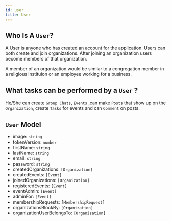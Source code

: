 ```yaml
---
id: user
title: User
---
```


## Who Is A `User`?

A User is anyone who has created an account for the application. Users can both create and join organizations. After joining an organization users become members of that organization.

A member of an organization would be similar to a congregation member in a religious instituion or an employee working for a business.

## What tasks can be performed by a `User` ?

He/She can create `Group Chats`, `Events` ,can make `Posts` that show up on the `Organization`, create `Tasks` for events and can `Comment` on posts.

## `User` Model

- image: `string`
- tokenVersion: `number`
- firstName: `string`
- lastName: `string`
- email: `string`
- password: `string`
- createdOrganizations: `[Organization]`
- createdEvents: `[Event]`
- joinedOrganizations: `[Organization]`
- registeredEvents: `[Event]`
- eventAdmin: `[Event]`
- adminFor: `[Event]`
- membershipRequests: `[MembershipRequest]`
- organizationsBlockBy: `[Organization]`
- organizationUserBelongsTo: `[Organization]`
